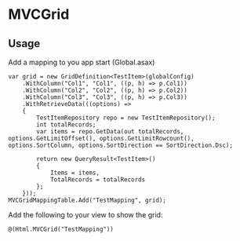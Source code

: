 # MVCGrid

## Usage

Add a mapping to you app start (Global.asax)

```
var grid = new GridDefinition<TestItem>(globalConfig)
	.WithColumn("Col1", "Col1", ((p, h) => p.Col1))
	.WithColumn("Col2", "Col2", ((p, h) => p.Col2))
	.WithColumn("Col3", "Col3", ((p, h) => p.Col3))
	.WithRetrieveData(((options) =>
	{
		TestItemRepository repo = new TestItemRepository();
		int totalRecords;
		var items = repo.GetData(out totalRecords, options.GetLimitOffset(), options.GetLimitRowcount(), options.SortColumn, options.SortDirection == SortDirection.Dsc);

		return new QueryResult<TestItem>()
		{
			Items = items,
			TotalRecords = totalRecords
		};
	}));
MVCGridMappingTable.Add("TestMapping", grid);
```

Add the following to your view to show the grid:
```
@(Html.MVCGrid("TestMapping"))
```
